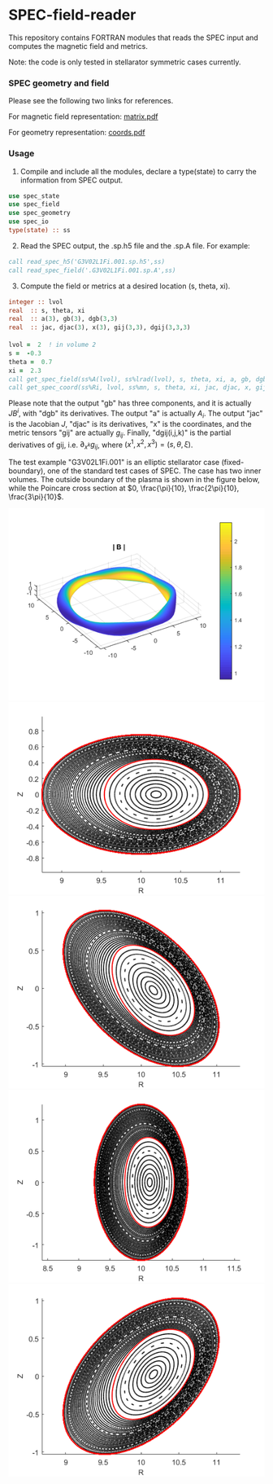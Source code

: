 # SPEC-field-reader
This repository contains FORTRAN modules that reads the SPEC input and computes the magnetic field and metrics.

Note: the code is only tested in stellarator symmetric cases currently.

### SPEC geometry and field
Please see the following two links for references.

For magnetic field representation: [matrix.pdf](https://w3.pppl.gov/~shudson/Spec/matrix.pdf)

For geometry representation: [coords.pdf](https://w3.pppl.gov/~shudson/Spec/coords.pdf)

### Usage
1. Compile and include all the modules, declare a type(state) to carry the information from SPEC output.
```fortran
use spec_state
use spec_field
use spec_geometry
use spec_io
type(state) :: ss
```

2. Read the SPEC output, the .sp.h5 file and the .sp.A file. For example:
```fortran
call read_spec_h5('G3V02L1Fi.001.sp.h5',ss)
call read_spec_field('.G3V02L1Fi.001.sp.A',ss)
```

3. Compute the field or metrics at a desired location (s, theta, xi).
```fortran
integer :: lvol
real  :: s, theta, xi
real  :: a(3), gb(3), dgb(3,3)
real  :: jac, djac(3), x(3), gij(3,3), dgij(3,3,3)

lvol =  2  ! in volume 2
s =  -0.3
theta =  0.7
xi =  2.3
call get_spec_field(ss%A(lvol), ss%lrad(lvol), s, theta, xi, a, gb, dgb)
call get_spec_coord(ss%Ri, lvol, ss%mn, s, theta, xi, jac, djac, x, gij, dgij)
```
Please note that the output "gb" has three components, and it is actually $J B^i$, with "dgb" its derivatives. The output "a" is actually $A_i$. The output "jac" is the Jacobian $J$, "djac" is its derivatives, "x" is the coordinates, and the metric tensors "gij" are actually $g_{ij}$. Finally, "dgij(i,j,k)" is the partial derivatives of gij, i.e. $\partial_{x^k} g_{ij}$, where $(x^1, x^2, x^3) = (s, \theta, \xi)$.

The test example "G3V02L1Fi.001" is an elliptic stellarator case (fixed-boundary), one of the standard test cases of SPEC. The case has two inner volumes. The outside boundary of the plasma is shown in the figure below, while the Poincare cross section at $0, \frac{\pi}{10}, \frac{2\pi}{10}, \frac{3\pi}{10}$. 

![boundary](/images/example_boundary.png) 
![poincare0](/images/example_poincare0.png)
![poincare1](/images/example_poincare1.png)
![poincare2](/images/example_poincare2.png)
![poincare3](/images/example_poincare3.png)

